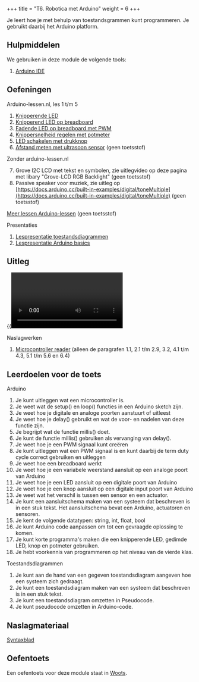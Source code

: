 +++
title = "T6. Robotica met Arduino"
weight = 6
+++

Je leert hoe je met behulp van toestandsgrammen kunt programmeren. Je gebruikt daarbij het Arduino platform.
<!--more-->

## Hulpmiddelen
We gebruiken in deze module de volgende tools:
1. [Arduino IDE](/tools/arduino-ide/)

## Oefeningen

Arduino-lessen.nl, les 1 t/m 5

1. [Knipperende LED](https://arduino-lessen.nl/project/knipperende-led-op-arduino)
2. [Knipperend LED op breadboard](https://arduino-lessen.nl/project/knipperende-led-op-breadboard)
3. [Fadende LED op breadboard met PWM](https://arduino-lessen.nl/project/arduino-led-faden-met-pwm-pulse-width-modulation)
4. [Knippersnelheid regelen met potmeter](https://arduino-lessen.nl/project/knippersnelheid-van-led-regelen-met-potmeter-op-arduino)
5. [LED schakelen met drukknop](https://arduino-lessen.nl/project/led-met-arduino-schakelen-via-drukknop)
6. [Afstand meten met ultrasoon sensor](https://arduino-lessen.nl/project/afstand-meten-met-de-hcsr04-ultrasoon-sensor-op-arduino) (geen toetsstof)

Zonder arduino-lessen.nl

7. Grove I2C LCD met tekst en symbolen, zie uitlegvideo op deze pagina met libary "Grove-LCD RGB Backlight" (geen toetsstof)
8. Passive speaker voor muziek, zie uitleg op 
[https://docs.arduino.cc/built-in-examples/digital/toneMultiple](https://docs.arduino.cc/built-in-examples/digital/toneMultiple)
(geen toetsstof)

[Meer lessen Arduino-lessen](https://arduino-lessen.nl) (geen toetsstof)

Presentaties
1. [Lespresentatie toestandsdiagrammen](robotica_toestandsdiagrammen_lespresentatie.pptx)
2. [Lespresentatie Arduino basics](robotica_arduino_basics.pdf)

## Uitleg

{{<video id="PLpTljPS--R5B5flRg_1xdUrKlZyjZG68e">}}

Naslagwerken
1. [Microcontroller reader](robotica_microcontrollers_programmeren.pdf) (alleen de paragrafen 1.1,  2.1 t/m 2.9, 3.2, 4.1 t/m 4.3, 5.1 t/m 5.6 en 6.4)

## Leerdoelen voor de toets
Arduino
1. Je kunt uitleggen wat een microcontroller is.
1. Je weet wat de setup() en loop() functies in een Arduino sketch zijn.
1. Je weet hoe je digitale en analoge poorten aanstuurt of uitleest
1. Je weet hoe je delay() gebruikt en wat de voor- en nadelen van deze functie zijn.
1. Je begrijpt wat de functie millis() doet.
1. Je kunt de functie millis() gebruiken als vervanging van delay().
1. Je weet hoe je een PWM signaal kunt creëren
1. Je kunt uitleggen wat een PWM signaal is en kunt daarbij de term duty cycle correct gebruiken en uitleggen
1. Je weet hoe een breadboard werkt
1. Je weet hoe je een variabele weerstand aansluit op een analoge poort van Arduino
1. Je weet hoe je een LED aansluit op een digitale poort van Arduino
1. Je weet hoe je een knop aansluit op een digitale input poort van Arduino
1. Je weet wat het verschil is tussen een sensor en een actuator.
1. Je kunt een aansluitschema maken van een systeem dat beschreven is in een stuk tekst. Het aansluitschema bevat een Arduino, actuatoren en sensoren.
1. Je kent de volgende datatypen: string, int, float, bool
1. Je kunt Arduino code aanpassen om tot een gevraagde oplossing te komen.
1. Je kunt korte programma's maken die een knipperende LED, gedimde LED, knop en potmeter gebruiken.
1. Je hebt voorkennis van programmeren op het niveau van de vierde klas.

Toestandsdiagrammen
1. Je kunt aan de hand van een gegeven toestandsdiagram aangeven hoe een systeem zich gedraagt.
1. Je kunt een toestandsdiagram maken van een systeem dat beschreven is in een stuk tekst.
1. Je kunt een toestandsdiagram omzetten in Pseudocode.
1. Je kunt pseudocode omzetten in Arduino-code.

## Naslagmateriaal
[Syntaxblad](robotica_syntaxblad.pdf)

## Oefentoets
Een oefentoets voor deze module staat in [Woots](https://app.woots.nl).
